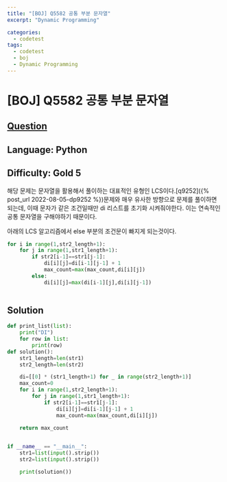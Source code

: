 ```yaml
---
title: "[BOJ] Q5582 공통 부분 문자열"
excerpt: "Dynamic Programming"

categories:
  - codetest
tags:
  - codetest
  - boj
  - Dynamic Programming
---
```

# [BOJ] Q5582 공통 부분 문자열
## [Question](https://www.acmicpc.net/problem/5582)
## Language: Python
## Difficulty: Gold 5

해당 문제는 문자열을 활용해서 풀이하는 대표적인 유형인 LCS이다.[q9252]({% post_url 2022-08-05-dp9252 %})문제와 매우 유사한 방향으로 문제를 풀이하면 되는데, 이때 문자가 같은 조건일때만 di 리스트를 초기화 시켜줘야한다. 이는 연속적인 공통 문자열을 구해야하기 때문이다.

아래의 LCS 알고리즘에서 else 부분의 조건문이 빠지게 되는것이다. 
```python
for i in range(1,str2_length+1):
    for j in range(1,str1_length+1):
        if str2[i-1]==str1[j-1]:
            di[i][j]=di[i-1][j-1] + 1
            max_count=max(max_count,di[i][j])
        else:
            di[i][j]=max(di[i-1][j],di[i][j-1])
            
```

## Solution

```python
def print_list(list):
    print("DI")
    for row in list:
        print(row)
def solution():
    str1_length=len(str1)
    str2_length=len(str2)

    di=[[0] * (str1_length+1) for _ in range(str2_length+1)]
    max_count=0
    for i in range(1,str2_length+1):
        for j in range(1,str1_length+1):
            if str2[i-1]==str1[j-1]:
                di[i][j]=di[i-1][j-1] + 1
                max_count=max(max_count,di[i][j])
    
    return max_count


if __name__ == "__main__":
    str1=list(input().strip())
    str2=list(input().strip())

    print(solution())
```
